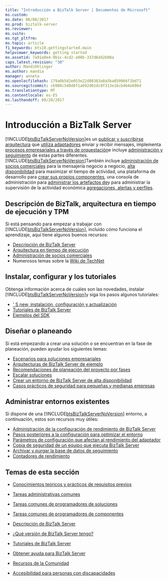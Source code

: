 ```yaml
---
title: "Introducción a BizTalk Server | Documentos de Microsoft"
ms.custom: 
ms.date: 06/08/2017
ms.prod: biztalk-server
ms.reviewer: 
ms.suite: 
ms.tgt_pltfrm: 
ms.topic: article
f1_keywords: bts10.gettingstarted.main
helpviewer_keywords: getting started
ms.assetid: 7a91a0e4-9b1c-4cd2-a98b-337d6d42b08a
caps.latest.revision: "38"
author: MandiOhlinger
ms.author: mandia
manager: anneta
ms.openlocfilehash: 179a0b5d2e053e22d88383a8a5ba859966f1bd71
ms.sourcegitcommit: cb908c540d8f1a692d01dc8f313e16cb4b4e696d
ms.translationtype: MT
ms.contentlocale: es-ES
ms.lasthandoff: 09/20/2017
---
```

# <a name="getting-started-with-biztalk-server"></a>Introducción a BizTalk Server
[!INCLUDE[btsBizTalkServerNoVersion](../includes/btsbiztalkservernoversion-md.md)]es un [publicar y suscribirse arquitectura](../core/publish-and-subscribe-architecture.md) que [utiliza adaptadores](../core/using-adapters.md) enviar y recibir mensajes, implementa [procesos empresariales a través de orquestación](../core/defining-business-processes.md)e incluye [administración y seguimiento](../core/management-and-tracking-architecture.md) de estas partes diferentes. [!INCLUDE[btsBizTalkServerNoVersion](../includes/btsbiztalkservernoversion-md.md)]También incluye [administración de socios comerciales](../core/trading-partner-management-using-biztalk-server.md) para la mensajería negocio a negocio, [alta disponibilidad](../core/planning-for-high-availability3.md) para maximizar el tiempo de actividad, una plataforma de desarrollo para [crear sus propios componentes](../core/developing-custom-components.md), una consola de administración para [administrar los artefactos de](../core/operational-and-administrative-tasks-in-your-biztalk-environment.md)y para administrar la supervisión de la actividad económica [agregaciones, alertas y perfiles](../core/using-business-activity-monitoring.md).

## <a name="understanding-biztalk-runtime-architecture-and-tpm"></a>Descripción de BizTalk, arquitectura en tiempo de ejecución y TPM
Si está pensando para empezar a trabajar con [!INCLUDE[btsBizTalkServerNoVersion](../includes/btsbiztalkservernoversion-md.md)], incluido cómo funciona el aprendizaje, aquí tiene algunos buenos recursos: 

* [Descripción de BizTalk Server](../core/understanding-biztalk-server.md)
* [Arquitectura en tiempo de ejecución](../core/runtime-architecture.md)
* [Administración de socios comerciales](../core/trading-partner-management-using-biztalk-server.md)
* Numerosos temas sobre la [Wiki de TechNet](http://social.technet.microsoft.com/wiki/contents/articles/2240.biztalk-server-resources-on-the-technet-wiki.aspx)

## <a name="install-configure-and-tutorials"></a>Instalar, configurar y los tutoriales
Obtenga información acerca de cuáles son las novedades, instalar [!INCLUDE[btsBizTalkServerNoVersion](../includes/btsbiztalkservernoversion-md.md)]y siga los pasos algunos tutoriales: 
  
* [' S new, instalación, configuración y actualización](../install-and-config-guides/biztalk-server-what-s-new-installation-configuration-and-upgrade.md)  
* [Tutoriales de BizTalk Server](../core/biztalk-server-tutorials.md)
* [Ejemplos del SDK](../core/samples-in-the-sdk.md)

## <a name="architecting-or-planning"></a>Diseñar o planeando
Si está empezando a crear una solución o se encuentran en la fase de planeación, pueden ayudar los siguientes temas: 

* [Escenarios para soluciones empresariales](../core/scenarios-for-business-solutions.md)
* [Arquitecturas de BizTalk Server de ejemplo](../core/sample-biztalk-server-architectures.md)
* [Recomendaciones de planeación del proyecto por fases](../core/project-planning-recommendations-by-phase.md)
* [Escalar soluciones](../core/scaling-your-solutions.md)
* [Crear un entorno de BizTalk Server de alta disponibilidad](../core/creating-a-highly-available-biztalk-server-environment.md)
* [Casos prácticos de seguridad para pequeñas y medianas empresas](../core/security-case-studies-for-small-to-medium-sized-companies.md)

## <a name="manage-existing-environments"></a>Administrar entornos existentes
Si dispone de una [!INCLUDE[btsBizTalkServerNoVersion](../includes/btsbiztalkservernoversion-md.md)] entorno, a continuación, estos son recursos muy útiles: 

* [Administración de la configuración de rendimiento de BizTalk Server](../core/managing-biztalk-server-performance-settings.md)
* [Pasos posteriores a la configuración para optimizar el entorno](../install-and-config-guides/post-configuration-steps-to-optimize-your-environment.md)
* [Parámetros de configuración que afectan al rendimiento del adaptador](../core/configuration-parameters-that-affect-adapter-performance.md)
* [Copia de seguridad de un equipo que ejecuta BizTalk Server](../core/backing-up-a-computer-running-biztalk-server.md)
* [Archivar y purgar la base de datos de seguimiento](../core/archiving-and-purging-the-biztalk-tracking-database.md)
* [Contadores de rendimiento](../core/performance-counters.md)

 
## <a name="topics-in-this-section"></a>Temas de esta sección  
  
-   [Conocimientos teóricos y prácticos de requisitos previos](../core/prerequisite-skills-and-knowledge5.md)  
  
-   [Tareas administrativas comunes](../core/common-administrative-tasks4.md)  
  
-   [Tareas comunes de programadores de soluciones](../core/common-solution-developer-tasks.md)  
  
-   [Tareas comunes de programadores de componentes](../core/common-component-developer-tasks.md)  
  
-   [Descripción de BizTalk Server](../core/understanding-biztalk-server.md)  
  
-   [¿Qué versión de BizTalk Server tengo?](../core/what-version-of-biztalk-server-do-i-have.md)  
  
-   [Tutoriales de BizTalk Server](../core/biztalk-server-tutorials.md)  
  
-   [Obtener ayuda para BizTalk Server](../core/getting-biztalk-server-assistance.md)  
  
-   [Recursos de la Comunidad](../core/community-resources5.md)  
  
-   [Accesibilidad para personas con discapacidades](../core/accessibility-for-people-with-disabilities1.md)

<!-- Test PR -->
